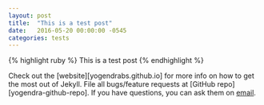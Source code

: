 ```yaml
---
layout: post
title:  "This is a test post"
date:   2016-05-20 00:00:00 -0545
categories: tests
---
```


{% highlight ruby %}
This is a test post
{% endhighlight %}

Check out the [website][yogendrabs.github.io] for more info on how to get the most out of Jekyll. File all bugs/feature requests at [GitHub repo][yogendra-github-repo]. If you have questions, you can ask them on [email][email].

[website]: http://yogendrabs.github.io
[GitHub repo]:   http://github.com/yogendrabs/yogendrabs.github.io
[email]: https://yogendrabs.github.io
